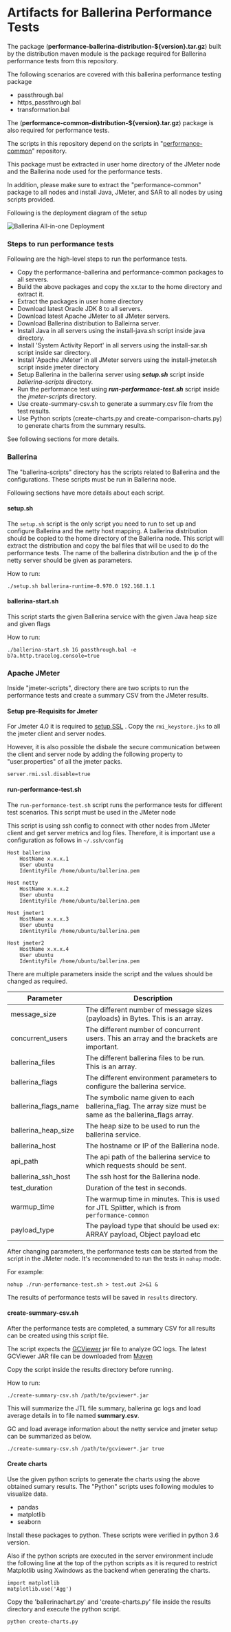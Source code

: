 # Artifacts for Ballerina Performance Tests

The package (**performance-ballerina-distribution-${version}.tar.gz**) built by the distribution maven module is the
 package required for Ballerina performance tests from this repository.

The following scenarios are covered with this ballerina performance testing package

- passthrough.bal
- https_passthrough.bal
- transformation.bal

The (**performance-common-distribution-${version}.tar.gz**) package is also required for performance tests.

The scripts in this repository depend on the scripts in
 "[performance-common](https://github.com/wso2/performance-common/)" repository.

This package must be extracted in user home directory of the JMeter node and the Ballerina node used for the
 performance tests.

In addition, please make sure to extract the "performance-common" package to all nodes and install Java, JMeter, and SAR to all nodes by using scripts provided.

Following is the deployment diagram of the setup

![Ballerina All-in-one Deployment](diagrams/Ballerina_Performance_Test_Deployement.jpg)

### Steps to run performance tests

Following are the high-level steps to run the performance tests.

- Copy the performance-ballerina and performance-common packages to all servers.
- Build the above packages and copy the xx.tar to the home directory and extract it.
- Extract the packages in user home directory
- Download latest Oracle JDK 8 to all servers.
- Download latest Apache JMeter to all JMeter servers.
- Download Ballerina distribution to Balleirna server.
- Install Java in all servers using the install-java.sh script inside java directory.
- Install 'System Activity Report' in all servers using the install-sar.sh script inside sar directory.
-  Install 'Apache JMeter' in all JMeter servers using the install-jmeter.sh script inside jmeter directory
- Setup Ballerina in the ballerina server using **_setup.sh_** script inside *ballerina-scripts* directory.
- Run the performance test using **_run-performance-test.sh_** script inside the *jmeter-scripts* directory.
- Use create-summary-csv.sh to generate a summary.csv file from the test results.
- Use Python scripts (create-charts.py and create-comparison-charts.py) to generate charts from the summary results.


See following sections for more details.

### Ballerina

The "ballerina-scripts" directory has the scripts related to Ballerina and the configurations. These scripts must be run in
 Ballerina node.

Following sections have more details about each script.

#### setup.sh

The `setup.sh` script is the only script you need to run to set up and configure Ballerina and the netty host mapping. A ballerina distribution
 should be copied to the home directory of the Ballerina node. This script will extract the distribution and copy the
 bal files that will be used to do the performance tests. The name of the ballerina distribution and the ip of the netty server should be given as
 parameters.
 
 
How to run:

`./setup.sh ballerina-runtime-0.970.0 192.168.1.1`

#### ballerina-start.sh

This script starts the given Ballerina service with the given Java heap size and given flags

How to run:

`./ballerina-start.sh 1G passthrough.bal -e b7a.http.tracelog.console=true`

### Apache JMeter

Inside "jmeter-scripts", directory there are two scripts to run the performance tests and create a summary CSV from the JMeter
 results.
 
#### Setup pre-Requisits for Jmeter
For Jmeter 4.0 it is required to [setup SSL](http://jmeter.apache.org/usermanual/remote-test.html#setup_ssl) . Copy the `rmi_keystore.jks` to all the jmeter client and server nodes.

However, it is also possible the disbale the secure communication between the client and server node by adding the following property to "user.properties" of all the jmeter packs.

```
server.rmi.ssl.disable=true
```


#### run-performance-test.sh

The `run-performance-test.sh` script runs the performance tests for different test scenarios. This script must be used
 in the JMeter node

This script is using ssh config to connect with other nodes from JMeter client and get server metrics and log files.
 Therefore, it is important use a configuration as follows in `~/.ssh/config`

```
Host ballerina
    HostName x.x.x.1
    User ubuntu
    IdentityFile /home/ubuntu/ballerina.pem

Host netty
    HostName x.x.x.2
    User ubuntu
    IdentityFile /home/ubuntu/ballerina.pem

Host jmeter1
    HostName x.x.x.3
    User ubuntu
    IdentityFile /home/ubuntu/ballerina.pem

Host jmeter2
    HostName x.x.x.4
    User ubuntu
    IdentityFile /home/ubuntu/ballerina.pem

```

There are multiple parameters inside the script and the values should be changed as required.

 Parameter | Description
------------ | -------------
message_size | The different number of message sizes (payloads) in Bytes. This is an array.
concurrent_users | The different number of concurrent users. This an array and the brackets are important.
ballerina_files | The different ballerina files to be run. This is an array.
ballerina_flags | The different environment parameters to configure the ballerina service.
ballerina_flags_name | The symbolic name given to each ballerina_flag. The array size must be same as the ballerina_flags array.
ballerina_heap_size | The heap size to be used to run the ballerina service.
ballerina_host | The hostname or IP of the Ballerina node.
api_path | The api path of the ballerina service to which requests should be sent.
ballerina_ssh_host | The ssh host for the Ballerina node.
test_duration | Duration of the test in seconds.
warmup_time | The warmup time in minutes. This is used for JTL Splitter, which is from `performance-common`
payload_type | The payload type that should be used ex: ARRAY payload, Object payload etc

After changing parameters, the performance tests can be started from the script in the JMeter node.
 It's recommended to run the tests in `nohup` mode.

For example:

`nohup ./run-performance-test.sh > test.out 2>&1 &`

The results of performance tests will be saved in `results` directory.

#### create-summary-csv.sh

After the performance tests are completed, a summary CSV for all results can be created using this script file.

The script expects the [GCViewer](https://github.com/chewiebug/GCViewer) jar file to analyze GC logs. The latest
 GCViewer JAR file can be downloaded from [Maven](http://repo1.maven.org/maven2/com/github/chewiebug/gcviewer/)

Copy the script inside the results directory before running.

How to run:

`./create-summary-csv.sh /path/to/gcviewer*.jar`

This will summarize the JTL file summary, ballerina gc logs and load average details in to file named **summary.csv**. 

GC and load average information about the netty service and jmeter setup can be summarized as below.

`./create-summary-csv.sh /path/to/gcviewer*.jar true`


#### Create charts

Use the given python scripts to generate the charts using the above obtained sumary results. The "Python" scripts uses following modules to visualize data.

- pandas
- matplotlib
- seaborn


Install these packages to python. These scripts were verified in python 3.6 version. 

Also if the python scripts are executed in the server environment include the following line at the top of the python scripts as it is requred to restrict Matplotlib using Xwindows as the backend when generating the charts.

```
import matplotlib
matplotlib.use('Agg')
```

Copy the 'ballerinachart.py' and 'create-charts.py' file inside the results directory and execute the python script.

`python create-charts.py`

